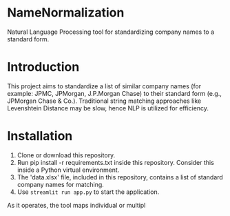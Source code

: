 # NameNormalization
Natural Language Processing tool for standardizing company names to a standard form.

# Introduction
This project aims to standardize a list of similar company names (for example: JPMC, JPMorgan, J.P.Morgan Chase) to their standard form (e.g., JPMorgan Chase & Co.). Traditional string matching approaches like Levenshtein Distance may be slow, hence NLP is utilized for efficiency.

# Installation
1. Clone or download this repository.
2. Run pip install -r requirements.txt inside this repository. Consider this inside a Python virtual environment.
3. The 'data.xlsx' file, included in this repository, contains a list of standard company names for matching.
4. Use `streamlit run app.py` to start the application.

As it operates, the tool maps individual or multipl